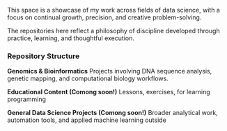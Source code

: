 This space is a showcase of my work across fields of data science, with a focus on continual growth, precision, and creative problem-solving.

The repositories here reflect a philosophy of discipline developed through practice, learning, and thoughtful execution.

### Repository Structure
**Genomics & Bioinformatics**
Projects involving DNA sequence analysis, genetic mapping, and computational biology workflows.

**Educational Content (Comong soon!)**
Lessons, exercises, for learning programming

**General Data Science Projects (Comong soon!)**
Broader analytical work, automation tools, and applied machine learning outside
